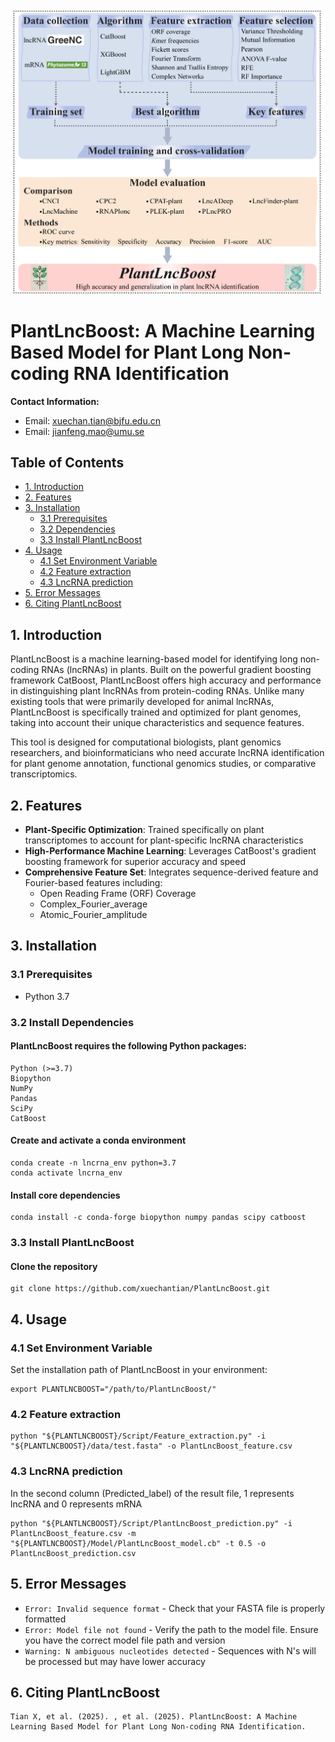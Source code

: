 ![PlantLncBoost](https://github.com/xuechantian/PlantLncBoost/blob/master/PlantLncBoost.workflow.png) 

# PlantLncBoost: A Machine Learning Based Model for Plant Long Non-coding RNA Identification


**Contact Information:**  
- Email: xuechan.tian@bjfu.edu.cn  
- Email: jianfeng.mao@umu.se


## Table of Contents
- [1. Introduction](#1-introduction)
- [2. Features](#2-features)
- [3. Installation](#3-installation)
  - [3.1 Prerequisites](#31-prerequisites)
  - [3.2 Dependencies](#32-dependencies)
  - [3.3 Install PlantLncBoost](#33-Install-PlantLncBoost)
- [4. Usage](#4-usage)
  - [4.1 Set Environment Variable](#41-set-environment-variable)
  - [4.2 Feature extraction](#42-feature-extraction)
  - [4.3 LncRNA prediction](#43-lncrna-prediction)
- [5. Error Messages](#5-error-messages)
- [6. Citing PlantLncBoost](#6-citing-plantlncboost)

  
## 1. Introduction

PlantLncBoost is a machine learning-based model for identifying long non-coding RNAs (lncRNAs) in plants. Built on the powerful gradient boosting framework CatBoost, PlantLncBoost offers high accuracy and performance in distinguishing plant lncRNAs from protein-coding RNAs. Unlike many existing tools that were primarily developed for animal lncRNAs, PlantLncBoost is specifically trained and optimized for plant genomes, taking into account their unique characteristics and sequence features.

This tool is designed for computational biologists, plant genomics researchers, and bioinformaticians who need accurate lncRNA identification for plant genome annotation, functional genomics studies, or comparative transcriptomics.

## 2. Features

- **Plant-Specific Optimization**: Trained specifically on plant transcriptomes to account for plant-specific lncRNA characteristics
- **High-Performance Machine Learning**: Leverages CatBoost's gradient boosting framework for superior accuracy and speed
- **Comprehensive Feature Set**: Integrates sequence-derived feature and Fourier-based features including:
  - Open Reading Frame (ORF) Coverage
  - Complex_Fourier_average
  - Atomic_Fourier_amplitude

## 3. Installation

### 3.1 Prerequisites

- Python 3.7

### 3.2 Install Dependencies

#### PlantLncBoost requires the following Python packages:
    Python (>=3.7)
    Biopython
    NumPy
    Pandas
    SciPy
    CatBoost

#### Create and activate a conda environment
    conda create -n lncrna_env python=3.7
    conda activate lncrna_env
#### Install core dependencies
    conda install -c conda-forge biopython numpy pandas scipy catboost
    
### 3.3 Install PlantLncBoost

#### Clone the repository
    git clone https://github.com/xuechantian/PlantLncBoost.git



## 4. Usage
### 4.1 Set Environment Variable
Set the installation path of PlantLncBoost in your environment:

    export PLANTLNCBOOST="/path/to/PlantLncBoost/"

### 4.2 Feature extraction
    python "${PLANTLNCBOOST}/Script/Feature_extraction.py" -i "${PLANTLNCBOOST}/data/test.fasta" -o PlantLncBoost_feature.csv


### 4.3 LncRNA prediction

In the second column (Predicted_label) of the result file, 1 represents lncRNA and 0 represents mRNA

    python "${PLANTLNCBOOST}/Script/PlantLncBoost_prediction.py" -i PlantLncBoost_feature.csv -m "${PLANTLNCBOOST}/Model/PlantLncBoost_model.cb" -t 0.5 -o PlantLncBoost_prediction.csv


## 5. Error Messages

- `Error: Invalid sequence format` - Check that your FASTA file is properly formatted
- `Error: Model file not found` - Verify the path to the model file. Ensure you have the correct model file path and version
- `Warning: N ambiguous nucleotides detected` - Sequences with N's will be processed but may have lower accuracy


## 6. Citing PlantLncBoost
    Tian X, et al. (2025). , et al. (2025). PlantLncBoost: A Machine Learning Based Model for Plant Long Non-coding RNA Identification. 


